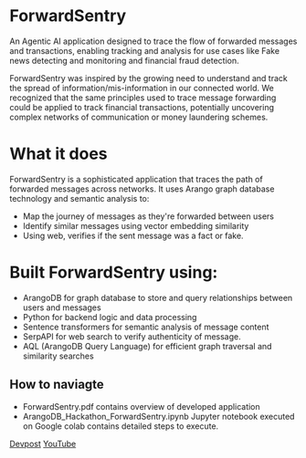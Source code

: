 # ForwardSentry
An Agentic AI application designed to trace the flow of forwarded messages and transactions, enabling  tracking and analysis for use cases like Fake news detecting and monitoring and financial fraud detection.

ForwardSentry was inspired by the growing need to understand and track the spread of information/mis-information in our connected world. We recognized that the same principles used to trace message forwarding could be applied to track financial transactions, potentially uncovering complex networks of communication or money laundering schemes.

# What it does
ForwardSentry is a sophisticated application that traces the path of forwarded messages across networks. It uses Arango graph database technology and semantic analysis to:

- Map the journey of messages as they're forwarded between users
- Identify similar messages using vector embedding similarity
- Using web, verifies if the sent message was a fact or fake.

# Built ForwardSentry using:

- ArangoDB for graph database to store and query relationships between users and messages
- Python for backend logic and data processing
- Sentence transformers for semantic analysis of message content
- SerpAPI for web search to verify authenticity of message.
- AQL (ArangoDB Query Language) for efficient graph traversal and similarity searches

## How to naviagte
- ForwardSentry.pdf contains overview of developed application
- ArangoDB_Hackathon_ForwardSentry.ipynb Jupyter notebook executed on Google colab contains detailed steps to execute.

[Devpost](https://devpost.com/software/forwardsentry) [YouTube](https://www.youtube.com/watch?v=jptUIBSPxuw)
